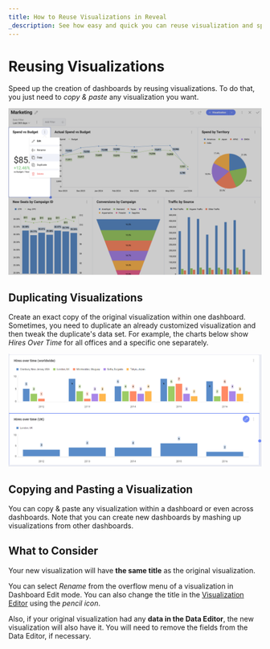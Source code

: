 ```yaml
---
title: How to Reuse Visualizations in Reveal 
_description: See how easy and quick you can reuse visualization and speed up dashboard creation.
---
```


# Reusing Visualizations

Speed up the creation of dashboards by reusing visualizations. To do that, you just
need to *copy & paste* any visualization you want.

![Overflow menu of a visualization in a dashboard displayed](images/reusing-visualization-example.png)

## Duplicating Visualizations

Create an exact copy of the original visualization within one dashboard.
Sometimes, you need to duplicate an already customized visualization and
then tweak the duplicate's data set. For example, the charts below show
*Hires Over Time* for all offices and a specific one separately.

![Duplicated visualizations](images/duplicate-visualization-example.png)

## Copying and Pasting a Visualization

You can copy & paste any visualization within a dashboard or even across
dashboards. Note that you can create new dashboards by mashing up
visualizations from other dashboards.

## What to Consider

Your new visualization will have **the same title** as the original
visualization.

You can select *Rename* from the overflow menu of a visualization in Dashboard Edit mode. You can also change the title in the [Visualization Editor](visualization-editor.md) using the
*pencil icon*.

Also, if your original visualization had any **data in the Data Editor**,
the new visualization will also have it. You will need to remove the
fields from the Data Editor, if necessary.
